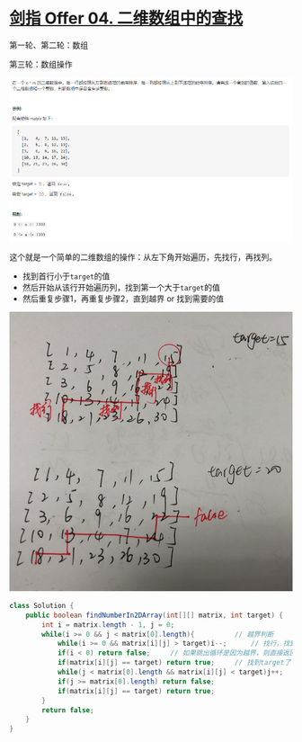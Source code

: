 

# [剑指 Offer 04. 二维数组中的查找](https://leetcode-cn.com/problems/er-wei-shu-zu-zhong-de-cha-zhao-lcof/)

第一轮、第二轮：数组

第三轮：数组操作

<img src="pic\image-20210501210016984.png" alt="image-20210501210016984" style="zoom: 80%;" />

这个就是一个简单的二维数组的操作：从左下角开始遍历，先找行，再找列。

- 找到首行小于`target`的值
- 然后开始从该行开始遍历列，找到第一个大于`target`的值
- 然后重复步骤1，再重复步骤2，直到越界 or 找到需要的值

<img src="pic/offer04.png" style="zoom: 67%;" >



```java
class Solution {
    public boolean findNumberIn2DArray(int[][] matrix, int target) {
        int i = matrix.length - 1, j = 0;
        while(i >= 0 && j < matrix[0].length){			// 越界判断
            while(i >= 0 && matrix[i][j] > target)i--;		// 找行，找到第一行小于target
            if(i < 0) return false;		// 如果跳出循环是因为越界，则直接返回false
            if(matrix[i][j] == target) return true;		// 找到target了
            while(j < matrix[0].length && matrix[i][j] < target)j++;		// 找列，找到第一列大于target
            if(j >= matrix[0].length) return false;
            if(matrix[i][j] == target) return true;
        }
        return false;
    }
}
```

